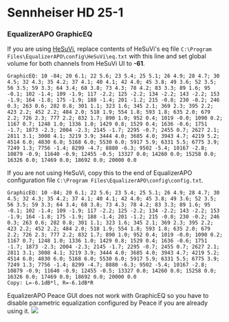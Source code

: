 # Sennheiser HD 25-1
### EqualizerAPO GraphicEQ
If you are using [HeSuVi](https://sourceforge.net/projects/hesuvi/), replace contents of HeSuVi's eq file `C:\Program Files\EqualizerAPO\config\HeSuVi\eq.txt` with this line and set global volume for both channels from HeSuVi UI to **-61**.
```
GraphicEQ: 10 -84; 20 6.1; 22 5.6; 23 5.4; 25 5.1; 26 4.9; 28 4.7; 30 4.5; 32 4.3; 35 4.2; 37 4.1; 40 4.1; 42 4.0; 45 3.8; 49 3.6; 52 3.5; 56 3.5; 59 3.3; 64 3.4; 68 3.8; 73 4.3; 78 4.2; 83 3.3; 89 1.6; 95 -0.1; 102 -1.4; 109 -1.9; 117 -2.2; 125 -2.2; 134 -2.2; 143 -2.2; 153 -1.9; 164 -1.8; 175 -1.9; 188 -1.4; 201 -1.2; 215 -0.8; 230 -0.2; 246 0.3; 263 0.6; 282 0.8; 301 1.1; 323 1.6; 345 2.1; 369 2.3; 395 2.2; 423 2.2; 452 2.2; 484 2.0; 518 1.9; 554 1.8; 593 1.8; 635 2.0; 679 2.2; 726 2.3; 777 2.2; 832 1.7; 890 1.0; 952 0.4; 1019 -0.0; 1090 0.2; 1167 0.7; 1248 1.0; 1336 1.0; 1429 0.8; 1529 0.4; 1636 -0.6; 1751 -1.7; 1873 -2.3; 2004 -2.3; 2145 -1.7; 2295 -0.7; 2455 0.7; 2627 2.1; 2811 3.1; 3008 4.1; 3219 3.9; 3444 4.0; 3685 4.0; 3943 4.7; 4219 5.2; 4514 6.0; 4830 6.0; 5168 6.0; 5530 6.0; 5917 5.9; 6331 5.5; 6775 3.9; 7249 1.3; 7756 -1.4; 8299 -4.7; 8880 -6.3; 9502 -5.4; 10167 -2.8; 10879 -0.9; 11640 -0.9; 12455 -0.5; 13327 0.0; 14260 0.0; 15258 0.0; 16326 0.0; 17469 0.0; 18692 0.0; 20000 0.0
```
If you are not using HeSuVi, copy this to the end of EqualizerAPO configuration file `C:\Program Files\EqualizerAPO\config\config.txt`.
```
GraphicEQ: 10 -84; 20 6.1; 22 5.6; 23 5.4; 25 5.1; 26 4.9; 28 4.7; 30 4.5; 32 4.3; 35 4.2; 37 4.1; 40 4.1; 42 4.0; 45 3.8; 49 3.6; 52 3.5; 56 3.5; 59 3.3; 64 3.4; 68 3.8; 73 4.3; 78 4.2; 83 3.3; 89 1.6; 95 -0.1; 102 -1.4; 109 -1.9; 117 -2.2; 125 -2.2; 134 -2.2; 143 -2.2; 153 -1.9; 164 -1.8; 175 -1.9; 188 -1.4; 201 -1.2; 215 -0.8; 230 -0.2; 246 0.3; 263 0.6; 282 0.8; 301 1.1; 323 1.6; 345 2.1; 369 2.3; 395 2.2; 423 2.2; 452 2.2; 484 2.0; 518 1.9; 554 1.8; 593 1.8; 635 2.0; 679 2.2; 726 2.3; 777 2.2; 832 1.7; 890 1.0; 952 0.4; 1019 -0.0; 1090 0.2; 1167 0.7; 1248 1.0; 1336 1.0; 1429 0.8; 1529 0.4; 1636 -0.6; 1751 -1.7; 1873 -2.3; 2004 -2.3; 2145 -1.7; 2295 -0.7; 2455 0.7; 2627 2.1; 2811 3.1; 3008 4.1; 3219 3.9; 3444 4.0; 3685 4.0; 3943 4.7; 4219 5.2; 4514 6.0; 4830 6.0; 5168 6.0; 5530 6.0; 5917 5.9; 6331 5.5; 6775 3.9; 7249 1.3; 7756 -1.4; 8299 -4.7; 8880 -6.3; 9502 -5.4; 10167 -2.8; 10879 -0.9; 11640 -0.9; 12455 -0.5; 13327 0.0; 14260 0.0; 15258 0.0; 16326 0.0; 17469 0.0; 18692 0.0; 20000 0.0
Copy: L=-6.1dB*l, R=-6.1dB*R
```
EqualizerAPO Peace GUI does not work with GraphicEQ so you have to disable parametric equalization configured by Peace if you are already using it.
![](https://raw.githubusercontent.com/jaakkopasanen/AutoEq/master/results/Sonoma%20Model%20One/innerfidelity/onear/Sennheiser%20HD%2025-1/Sennheiser%20HD%2025-1.png)
